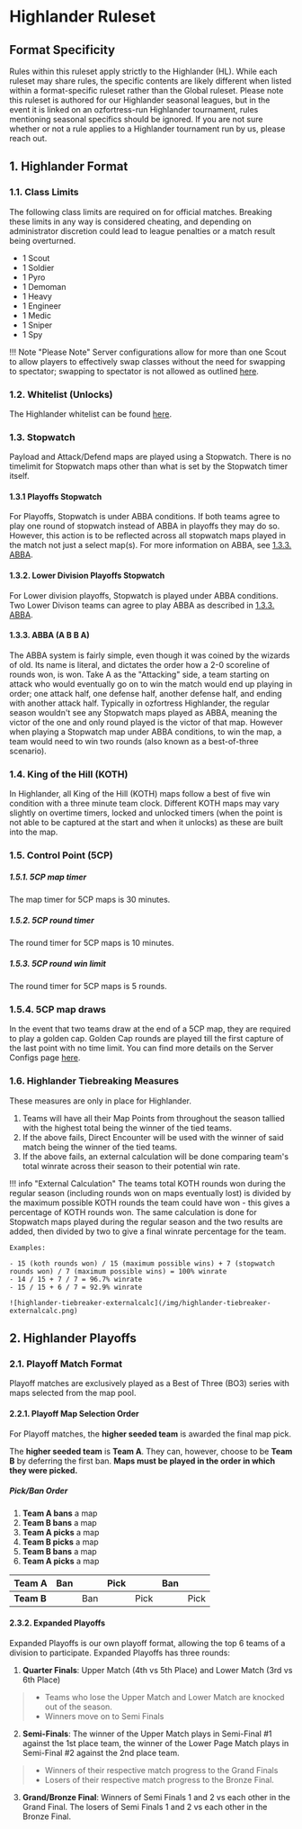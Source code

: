 # Highlander Ruleset

## Format Specificity
Rules within this ruleset apply strictly to the Highlander (HL). While each ruleset may share rules, the specific contents are likely different when listed within a format-specific ruleset rather than the Global ruleset. Please note this ruleset is authored for our Highlander seasonal leagues, but in the event it is linked on an ozfortress-run Highlander tournament, rules mentioning seasonal specifics should be ignored. If you are not sure whether or not a rule applies to a Highlander tournament run by us, please reach out.

## 1. Highlander Format
### 1.1. Class Limits
The following class limits are required on for official matches. Breaking these limits in any way is considered cheating, and depending on administrator discretion could lead to league penalties or a match result being overturned.

- 1 Scout
- 1 Soldier
- 1 Pyro
- 1 Demoman
- 1 Heavy
- 1 Engineer
- 1 Medic
- 1 Sniper
- 1 Spy

!!! Note "Please Note"
    Server configurations allow for more than one Scout to allow players to effectively swap classes without the need for swapping to spectator; swapping to spectator is not allowed as outlined [here](/rules/global/#86-spectators).

### 1.2. Whitelist (Unlocks)
The Highlander whitelist can be found [here](https://whitelist.tf/ozfortress_hl).

### 1.3. Stopwatch
Payload and Attack/Defend maps are played using a Stopwatch. There is no timelimit for Stopwatch maps other than what is set by the Stopwatch timer itself.

#### 1.3.1 Playoffs Stopwatch
For Playoffs, Stopwatch is under ABBA conditions. If both teams agree to play one round of stopwatch instead of ABBA in playoffs they may do so. However, this action is to be reflected across all stopwatch maps played in the match not just a select map(s).  For more information on ABBA, see [1.3.3. ABBA](/rules/highlander/#133-abba).

#### 1.3.2. Lower Division Playoffs Stopwatch
For Lower division playoffs, Stopwatch is played under ABBA conditions. Two Lower Divison teams can agree to play ABBA as described in [1.3.3. ABBA](/rules/highlander/#133-abba).

#### 1.3.3. ABBA (A B B A)
The ABBA system is fairly simple, even though it was coined by the wizards of old. Its name is literal, and dictates the order how a 2-0 scoreline of rounds won, is won. Take A as the "Attacking" side, a team starting on attack who would eventually go on to win the match would end up playing in order; one attack half, one defense half, another defense half, and ending with another attack half. Typically in ozfortress Highlander, the regular season wouldn't see any Stopwatch maps played as ABBA, meaning the victor of the one and only round played is the victor of that map. However when playing a Stopwatch map under ABBA conditions, to win the map, a team would need to win two rounds (also known as a best-of-three scenario).

### 1.4. King of the Hill (KOTH)
In Highlander, all King of the Hill (KOTH) maps follow a best of five win condition with a three minute team clock. Different KOTH maps may vary slightly on overtime timers, locked and unlocked timers (when the point is not able to be captured at the start and when it unlocks) as these are built into the map.

### 1.5. Control Point (5CP)
##### 1.5.1. 5CP map timer
The map timer for 5CP maps is 30 minutes. 

##### 1.5.2. 5CP round timer
The round timer for 5CP maps is 10 minutes.

##### 1.5.3. 5CP round win limit
The round timer for 5CP maps is 5 rounds.

### 1.5.4. 5CP map draws
In the event that two teams draw at the end of a 5CP map, they are required to play a golden cap. Golden Cap rounds are played till the first capture of the last point with no time limit. You can find more details on the Server Configs page [here](/info/server_configs/#golden-cap).

### 1.6. Highlander Tiebreaking Measures
These measures are only in place for Highlander.

1. Teams will have all their Map Points from throughout the season tallied with the highest total being the winner of the tied teams.
2. If the above fails, Direct Encounter will be used with the winner of said match being the winner of the tied teams.
3. If the above fails, an external calculation will be done comparing team's total winrate across their season to their potential win rate.

!!! info "External Calculation"
    The teams total KOTH rounds won during the regular season (including rounds won on maps eventually lost) is divided by the maximum possible KOTH rounds the team could have won - this gives a percentage of KOTH rounds won. The same calculation is done for Stopwatch maps played during the regular season and the two results are added, then divided by two to give a final winrate percentage for the team.

    Examples:

    - 15 (koth rounds won) / 15 (maximum possible wins) + 7 (stopwatch rounds won) / 7 (maximum possible wins) = 100% winrate
    - 14 / 15 + 7 / 7 = 96.7% winrate
    - 15 / 15 + 6 / 7 = 92.9% winrate

    ![highlander-tiebreaker-externalcalc](/img/highlander-tiebreaker-externalcalc.png)

## 2. Highlander Playoffs
### 2.1. Playoff Match Format
Playoff matches are exclusively played as a Best of Three (BO3) series with maps selected from the map pool.

#### 2.2.1. Playoff Map Selection Order
For Playoff matches, the **higher seeded team** is awarded the final map pick.

The **higher seeded team** is **Team A**. They can, however, choose to be **Team B** by deferring the first ban. **Maps must be played in the order in which they were picked.**

##### Pick/Ban Order
1. **Team A bans** a map
2. **Team B bans** a map
3. **Team A picks** a map
4. **Team B picks** a map
5. **Team B bans** a map
6. **Team A picks** a map

| **Team A** | Ban |     | Pick |      | Ban |      |
|------------|-----|-----|------|------|-----|------|
| **Team B** |     | Ban |      | Pick |     | Pick |

#### 2.3.2. Expanded Playoffs
Expanded Playoffs is our own playoff format, allowing the top 6 teams of a division to participate. 
Expanded Playoffs has three rounds:

1. **Quarter Finals**: Upper Match (4th vs 5th Place) and Lower Match (3rd vs 6th Place)
  > - Teams who lose the Upper Match and Lower Match are knocked out of the season.
  > - Winners move on to Semi Finals
2. **Semi-Finals**: The winner of the Upper Match plays in Semi-Final #1 against the 1st place team, the winner of the Lower Page Match plays in Semi-Final #2 against the 2nd place team.
  > - Winners of their respective match progress to the Grand Finals
  > - Losers of their respective match progress to the Bronze Final.
3. **Grand/Bronze Final**: Winners of Semi Finals 1 and 2 vs each other in the Grand Final. The losers of Semi Finals 1 and 2 vs each other in the Bronze Final.